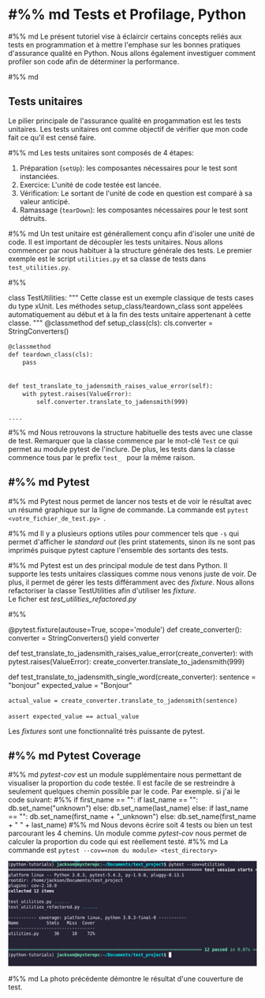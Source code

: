 #%% md
Tests et Profilage, Python
==========================

#%% md
Le présent tutoriel vise à éclaircir certains concepts reliés aux tests en
programmation et à mettre l'emphase sur les bonnes pratiques d'assurance
qualité en Python. Nous allons également investiguer comment profiler son code
afin de déterminer la performance.

#%% md

Tests unitaires 
---------------
Le pilier principale de l'assurance qualité en progammation
est les tests unitaires. Les tests unitaires ont comme objectif de vérifier que
mon code fait ce qu'il est censé faire.  

#%% md
Les tests unitaires sont composés de 4 étapes:
1. Préparation (`setUp`): les composantes nécessaires pour le test sont
   instanciées.  
2. Exercice: L'unité de code testée est lancée.
3. Vérification: Le sortant de l'unité de code en question est comparé à sa
   valeur anticipé.
4. Ramassage (`tearDown`): les composantes nécessaires pour le test sont
   détruits. 

#%% md
Un test unitaire est générallement conçu afin d'isoler une unité de code. Il
est important de découpler les tests unitaires.   Nous allons commencer par
nous habituer à la structure générale des tests. Le premier exemple est le
script `utilities.py` et sa classe de tests dans `test_utilities.py`.  

#%% 

class TestUtilities:
    """
    Cette classe est un exemple classique de tests cases du type xUnit. 
    Les méthodes setup_class/teardown_class sont appelées automatiquement au début et à la fin des tests unitaire appertenant à cette classe.
    """ 
    @classmethod
    def setup_class(cls):
        cls.converter = StringConverters()

    @classmethod
    def teardown_class(cls):
        pass


    def test_translate_to_jadensmith_raises_value_error(self):
        with pytest.raises(ValueError):
            self.converter.translate_to_jadensmith(999)

    ....

#%% md
Nous
retrouvons la structure habituelle des tests avec une classe de test. Remarquer
que la classe commence par le mot-clé `Test` ce qui permet au module pytest de
l'inclure. De plus, les tests dans la classe commence tous par le prefix `test_
` pour la même raison.

#%% md
Pytest 
------ 

#%% md
Pytest nous permet de lancer nos tests et de voir le résultat
avec un résumé graphique sur la ligne de commande. La commande est `pytest
<votre_fichier_de_test.py> `.

#%% md
Il y a plusieurs options utiles pour commencer
tels que `-s` qui permet d'afficher le _standard out_ (les print statements,
sinon ils ne sont pas imprimés puisque pytest capture l'ensemble des sortants
des tests.

#%% md
Pytest est un des principal module de test dans Python. Il supporte les tests
unitaires classiques comme nous venons juste de voir. De plus, il permet de
gérer les tests différamment avec des _fixture_. Nous allons refactoriser la
classe TestUtilities afin d'utiliser les _fixture_.  
Le ficher est *test_utilities_refactored.py*

#%% 

@pytest.fixture(autouse=True, scope='module')
def create_converter():
    converter = StringConverters()
    yield converter

def test_translate_to_jadensmith_raises_value_error(create_converter):
    with pytest.raises(ValueError):
        create_converter.translate_to_jadensmith(999)

def test_translate_to_jadensmith_single_word(create_converter):
    sentence = "bonjour"
    expected_value = "Bonjour"

    actual_value = create_converter.translate_to_jadensmith(sentence)

    assert expected_value == actual_value
Les _fixtures_ sont une fonctionnalité très puissante de pytest. 

#%% md
Pytest Coverage
---------------
#%% md
_pytest-cov_ est un module supplémentaire nous permettant de visualiser la
proportion du code testée. Il est facile de se restreindre à seulement quelques
chemin possible par le code. Par exemple. si j'ai le code suivant:
#%% 
if first_name == "":
   if last_name == "":
        db.set_name("unknown")
   else:
        db.set_name(last_name)
else:
    if last_name == "":
        db.set_name(first_name + "_unknown")
    else:
        db.set_name(first_name +  " " + last_name) 
#%% md
Nous devons écrire soit 4 tests ou bien un test parcourant les 4 chemins.
Un module comme _pytest-cov_ nous permet de calculer la proportion du code qui
est réellement testé.
#%% md
La commande est `pytest --cov=<nom du module> <test_directory>`

![pytest cov result](./include/pytest_cov.png)

#%% md
La photo précédente démontre le résultat d'une couverture de test.
